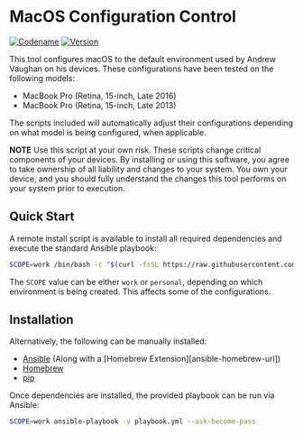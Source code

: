 # MacOS Configuration Control

[![Codename][codename-image]][codename-url]
[![Version][version-image]][codename-url]

This tool configures macOS to the default environment used by Andrew Vaughan on his devices.  These configurations
have been tested on the following models:

* MacBook Pro (Retina, 15-inch, Late 2016)
* MacBook Pro (Retina, 15-inch, Late 2013)

The scripts included will automatically adjust their configurations depending on what model is being configured, when
applicable.

  **NOTE** Use this script at your own risk.  These scripts change critical components of your devices.  By installing
  or using this software, you agree to take ownership of all liability and changes to your system.  You own your
  device, and you should fully understand the changes this tool performs on your system prior to execution.


## Quick Start

A remote install script is available to install all required dependencies and execute the standard Ansible playbook:

```bash
SCOPE=work /bin/bash -c "$(curl -fsSL https://raw.githubusercontent.com/andrewvaughan/mymac/master/install)"
```

The `SCOPE` value can be either `work` or `personal`, depending on which environment is being created.  This affects
some of the configurations.


## Installation

Alternatively, the following can be manually installed:

* [Ansible][ansible-url] (Along with a [Homebrew Extension][ansible-homebrew-url])
* [Homebrew][homebrew-url]
* [pip][pip-url]

Once dependencies are installed, the provided playbook can be run via Ansible:

```bash
SCOPE=work ansible-playbook -v playbook.yml --ask-become-pass
```




[version-image]:  https://img.shields.io/badge/macOS-Sierra-blue.svg?style=flat
[version-url]:    http://www.apple.com/macos/sierra/
[codename-image]: https://img.shields.io/badge/Version-10.12.3-blue.svg?style=flat
[codename-url]:   https://developer.apple.com/library/content/releasenotes/MacOSX/WhatsNewInOSX/Articles/OSXv10.html#//apple_ref/doc/uid/TP40017145-SW1

[ansible-url]:    https://www.ansible.com/
[homebrew-url]:   https://brew.sh/
[pip-url]:        https://pypi.python.org/pypi/pip
